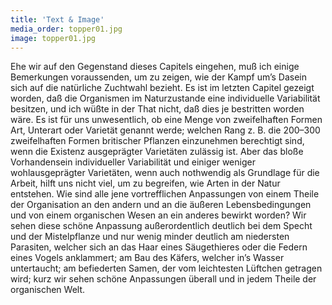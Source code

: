 ```yaml
---
title: 'Text & Image'
media_order: topper01.jpg
image: topper01.jpg
---
```


Ehe wir auf den Gegenstand dieses Capitels eingehen, muß ich einige Bemerkungen voraussenden, um zu zeigen, wie der Kampf um’s Dasein sich auf die natürliche Zuchtwahl bezieht. Es ist im letzten Capitel gezeigt worden, daß die Organismen im Naturzustande eine individuelle Variabilität besitzen, und ich wüßte in der That nicht, daß dies je bestritten worden wäre. Es ist für uns unwesentlich, ob eine Menge von zweifelhaften Formen Art, Unterart oder Varietät genannt werde; welchen Rang z. B. die 200–300 zweifelhaften Formen britischer Pflanzen einzunehmen berechtigt sind, wenn die Existenz ausgeprägter Varietäten zulässig ist. Aber das bloße Vorhandensein individueller Variabilität und einiger weniger wohlausgeprägter Varietäten, wenn auch nothwendig als Grundlage für die Arbeit, hilft uns nicht viel, um zu begreifen, wie Arten in der Natur entstehen. Wie sind alle jene vortrefflichen Anpassungen von einem Theile der Organisation an den andern und an die äußeren Lebensbedingungen und von einem organischen Wesen an ein anderes bewirkt worden? Wir sehen diese schöne Anpassung außerordentlich deutlich bei dem Specht und der Mistelpflanze und nur wenig minder deutlich am niedersten Parasiten, welcher sich an das Haar eines Säugethieres oder die Federn eines Vogels anklammert; am Bau des Käfers, welcher in’s Wasser untertaucht; am befiederten Samen, der vom leichtesten Lüftchen getragen wird; kurz wir sehen schöne Anpassungen überall und in jedem Theile der organischen Welt. 
